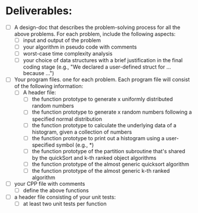 # Deliverables:

- [ ] A design-doc that describes the problem-solving process for all the above problems. For each problem, include the following aspects: 
    - [ ] input and output of the problem
    - [ ] your algorithm in pseudo code with comments
    - [ ] worst-case time complexity analysis
    - [ ] your choice of data structures with a brief justification in the final coding stage (e.g., "We declared a user-defined struct for ... because ...")
- [ ] Your program files.  one for each problem.  Each program file will consist of the following information:
    - [ ] A header file: 
        - [ ] the function prototype to generate  x uniformly distributed random numbers 
        - [ ] the function prototype to generate x random numbers following a specified normal distribution
        - [ ] the function prototype to calculate the underlying data of a histogram, given a collection of numbers
        - [ ] the function prototype to print out a histogram using a user-specified symbol (e.g., *)
        - [ ] the function prototype of the partition subroutine that's shared by the quickSort and k-th ranked  object algorithms
        - [ ] the function prototype of the almost generic quicksort algorithm
        - [ ] the function prototype of the almost generic k-th ranked algorithm
- [ ] your CPP file with comments
    - [ ] define the above functions
- [ ] a header file consisting of your unit tests: 
    - [ ] at least two unit tests per function